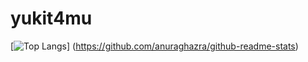 # yukit4mu
[![Top Langs](https://github-readme-stats.vercel.app/api/top-langs/?username=yuikit4mu&layout=compact)]
(https://github.com/anuraghazra/github-readme-stats)
